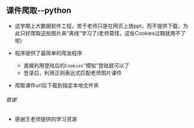 ## 课件爬取--python
- 这学期上大数据软件工程，苦于老师只是在网页上放ppt，而不提供下载，为此只好爬取这些图片来“离线”学习了(老师莫怪，这些Cookies过期就用不了呢)

- 程序提供了最简单的爬虫程序
  - 直接利用登陆后的`Cookies`“模拟”登陆就可以了
  - 登录后，利用正则表达式匹配老师图片课件

- 爬取课件url后下载到指定本地文件夹


###### 致谢
- 感谢王老师提供的学习资源

